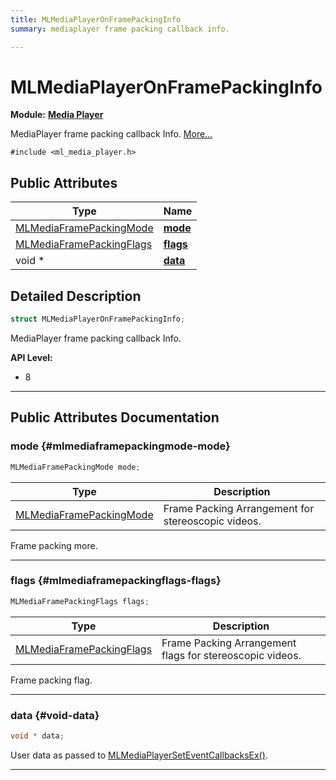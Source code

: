 ```yaml
---
title: MLMediaPlayerOnFramePackingInfo
summary: mediaplayer frame packing callback info. 

---
```


# MLMediaPlayerOnFramePackingInfo

**Module:** **[Media Player](/versioned_docs/version-02-Aug-2023/api-ref/api/Modules/group___media_player/group___media_player.md)**



MediaPlayer frame packing callback Info.  [More...](#detailed-description)


`#include <ml_media_player.h>`

## Public Attributes

| Type           | Name           |
| -------------- | -------------- |
| [MLMediaFramePackingMode](/versioned_docs/version-02-Aug-2023/api-ref/api/Modules/group___media_player/group___media_player.md#enums-mlmediaframepackingmode) | **[mode](/versioned_docs/version-02-Aug-2023/api-ref/api/Modules/group___media_player/struct_m_l_media_player_on_frame_packing_info.md#mlmediaframepackingmode-mode)**  |
| [MLMediaFramePackingFlags](/versioned_docs/version-02-Aug-2023/api-ref/api/Modules/group___media_player/group___media_player.md#enums-mlmediaframepackingflags) | **[flags](/versioned_docs/version-02-Aug-2023/api-ref/api/Modules/group___media_player/struct_m_l_media_player_on_frame_packing_info.md#mlmediaframepackingflags-flags)**  |
| void * | **[data](/versioned_docs/version-02-Aug-2023/api-ref/api/Modules/group___media_player/struct_m_l_media_player_on_frame_packing_info.md#void-data)**  |

## Detailed Description

```cpp
struct MLMediaPlayerOnFramePackingInfo;
```

MediaPlayer frame packing callback Info. 




**API Level:**
  * 8




-----------
## Public Attributes Documentation

### mode {#mlmediaframepackingmode-mode}

```cpp
MLMediaFramePackingMode mode;
```



| Type | Description |
|--|--|
| [MLMediaFramePackingMode](/versioned_docs/version-02-Aug-2023/api-ref/api/Modules/group___media_player/group___media_player.md#enums-mlmediaframepackingmode) | Frame Packing Arrangement for stereoscopic videos.  |


Frame packing more. 





-----------

### flags {#mlmediaframepackingflags-flags}

```cpp
MLMediaFramePackingFlags flags;
```



| Type | Description |
|--|--|
| [MLMediaFramePackingFlags](/versioned_docs/version-02-Aug-2023/api-ref/api/Modules/group___media_player/group___media_player.md#enums-mlmediaframepackingflags) | Frame Packing Arrangement flags for stereoscopic videos.  |


Frame packing flag. 





-----------

### data {#void-data}

```cpp
void * data;
```


User data as passed to [MLMediaPlayerSetEventCallbacksEx()](/versioned_docs/version-02-Aug-2023/api-ref/api/Modules/group___media_player/group___media_player.md#mlresult-mlmediaplayerseteventcallbacksex). 





-----------


